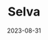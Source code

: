---
title: "Selva"
excerpt: "August slipped away into a moment in time."
date: 2023-08-31
header:
  overlay_image: voyage/dolomites/selva-3v1.jpg
---